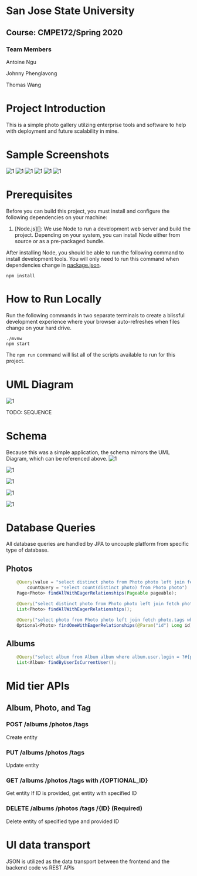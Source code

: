# San Jose State University

## Course: CMPE172/Spring 2020

### Team Members
Antoine Ngu

Johnny Phenglavong

Thomas Wang

# Project Introduction
This is a simple photo gallery utilzing enterprise tools and software to help with deployment and future scalability in mine.

# Sample Screenshots
![1](https://i.imgur.com/z8FRzs7.png)
![1](https://i.imgur.com/7VpMmWc.png)
![1](https://i.imgur.com/JeGhidy.png)
![1](https://i.imgur.com/7NF7m5q.png)
![1](https://i.imgur.com/KDSJvix.png)
![1](https://i.imgur.com/ZYQ4fLL.png)

# Prerequisites

Before you can build this project, you must install and configure the following dependencies on your machine:

1. [Node.js][]: We use Node to run a development web server and build the project.
   Depending on your system, you can install Node either from source or as a pre-packaged bundle.

After installing Node, you should be able to run the following command to install development tools.
You will only need to run this command when dependencies change in [package.json](package.json).

    npm install
    
# How to Run Locally    

Run the following commands in two separate terminals to create a blissful development experience where your browser
auto-refreshes when files change on your hard drive.

    ./mvnw
    npm start

The `npm run` command will list all of the scripts available to run for this project.

# UML Diagram
![1](https://imgur.com/URBDd8q.png)

TODO: SEQUENCE

# Schema
Because this was a simple application, the schema mirrors the UML Diagram, which can be referenced above.
![1](https://imgur.com/u8ZhqrP.png)

![1](https://imgur.com/gfk8dsI.png)

![1](https://imgur.com/gikoXAL.png)

![1](https://imgur.com/LJRxA9E.png)

![1](https://imgur.com/I47QDwH.png)

# Database Queries
All database queries are handled by JPA to uncouple platform from specific type of database.

## Photos
```Java
    @Query(value = "select distinct photo from Photo photo left join fetch photo.tags",
        countQuery = "select count(distinct photo) from Photo photo")
    Page<Photo> findAllWithEagerRelationships(Pageable pageable);

    @Query("select distinct photo from Photo photo left join fetch photo.tags")
    List<Photo> findAllWithEagerRelationships();

    @Query("select photo from Photo photo left join fetch photo.tags where photo.id =:id")
    Optional<Photo> findOneWithEagerRelationships(@Param("id") Long id);
 ```
## Albums
```Java
    @Query("select album from Album album where album.user.login = ?#{principal.username}")
    List<Album> findByUserIsCurrentUser();
```

# Mid tier APIs
## Album, Photo, and Tag
### POST /albums /photos /tags
Create entity
### PUT /albums /photos /tags
Update entity
### GET /albums /photos /tags with /{OPTIONAL_ID}
Get entity
If ID is provided, get entity with specified ID
### DELETE /albums /photos /tags /{ID} (Required)
Delete entity of specified type and provided ID

# UI data transport
JSON is utilized as the data transport between the frontend and the backend code vs REST APIs
